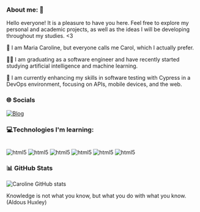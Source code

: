 ### About me: 💟

Hello everyone! It is a pleasure to have you here. Feel free to explore my personal and academic projects, as well as the ideas I will be developing throughout my studies. <3

👋 I am Maria Caroline, but everyone calls me Carol, which I actually prefer.

👩‍💻 I am graduating as a software engineer and have recently started studying artificial intelligence and machine learning.

🌱 I am currently enhancing my skills in software testing with Cypress in a DevOps environment, focusing on APIs, mobile devices, and the web.

### 🌐 Socials

[![Blog](https://img.shields.io/badge/LinkedIn-0077B5?style=for-the-badge&logo=linkedin&logoColor=white)](https://www.linkedin.com/in/maria-caroline-vale/)

### 💻Technologies I'm learning:

<div style="display:inline_block"><br/>
<img align="center"alt="html5"src="https://img.shields.io/badge/HTML5-E34F26?style=for-the-badge&logo=html5&logoColor=white"/>
<img align="center"alt="html5"src="https://img.shields.io/badge/CSS-239120?&style=for-the-badge&logo=css3&logoColor=white"/>
<img align="center"alt="html5"src="https://img.shields.io/badge/Python-14354C?style=for-the-badge&logo=python&logoColor=white"/>
<img align="center"alt="html5"src="https://img.shields.io/badge/C-00599C?style=for-the-badge&logo=c&logoColor=white"/>
<img align="center"alt="html5"src="https://img.shields.io/badge/JavaScript-F7DF1E?style=for-the-badge&logo=javascript&logoColor=black"/>
<img align="center"alt="html5"src="https://img.shields.io/badge/MySQL-00000F?style=for-the-badge&logo=mysql&logoColor=white"/>
</div>

### 📊 GitHub Stats
![Caroline GitHub stats](https://github-readme-stats.vercel.app/api?username=mariacarolinevale&show_icons=true&theme=dracula)

Knowledge is not what you know, but what you do with what you know. 
(Aldous Huxley)
